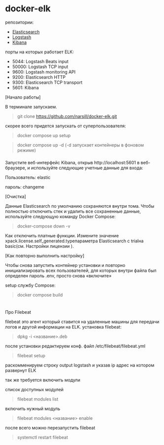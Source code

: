 # docker-elk

репозитории:
* [Elasticsearch](https://github.com/elastic/elasticsearch/tree/main/distribution/docker)
* [Logstash](https://github.com/elastic/logstash/tree/main/docker)
* [Kibana](https://github.com/elastic/kibana/tree/main/src/dev/build/tasks/os_packages/docker_generator)

порты на которых работает ЕLK:

* 5044: Logstash Beats input
* 50000: Logstash TCP input
* 9600: Logstash monitoring API
* 9200: Elasticsearch HTTP
* 9300: Elasticsearch TCP transport
* 5601: Kibana

[Начало работы]

 В терминале запускаем.

> git clone https://github.com/narsill/docker-elk.git

скорее всего придется запускать от суперпользователя:

> docker compose up setup

> docker compose up -d (-d запускает контейнеры в фоновом режиме)

###
Запустите веб-интерфейс Kibana, открыв http://localhost:5601 в веб-браузере, и используйте следующие учетные данные для входа:

Пользователь: elastic

пароль: changeme

[Очистка]

Данные Elasticsearch по умолчанию сохраняются внутри тома.
Чтобы полностью отключить стек и удалить все сохраненные данные, используйте следующую команду Docker Compose:

> docker-compose down -v

Как отключить платные функции.
Измените значение xpack.license.self_generated.typeпараметра Elasticsearch с trialна basic(см. Настройки лицензии ).

[Как повторно выполнить настройку]

Чтобы снова запустить контейнер установки и повторно инициализировать всех пользователей, для которых внутри файла был определен пароль .env, просто снова «включите» 

setup службу Compose:

> docker compose build 
#
Про Filebeat

filebeat это агент который ставится на удаленные машины для передачи логов и другой информации на ЕLK.
установка filebeat:

> dpkg -i <название>.deb

после установки редактируем конф. файл /etc/filebeat/filebeat.yml

> filebeat setup 

раскомменируем строку output logstash и указав ip адрес на котором развернут ELK

так же требуется включить модули

список доступных модулей 

> filebeat modules list

включить нужный модуль 

> filebeat modules <название> enable

после всего можно перезапустить filebeat

> systemctl restart filebeat

